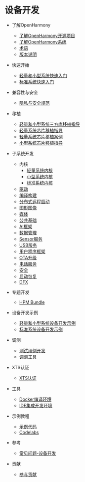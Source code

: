 # 设备开发

- 了解OpenHarmony
  - [了解OpenHarmony开源项目](../OpenHarmony-Overview_zh.md) 
  - [了解OpenHarmony系统](../readme ) 
  - [术语](glossary/glossary.md) 
  - [版本说明](../release-notes/Readme.md) 
- 快速开始
  - [轻量和小型系统快速入门](quick-start/quickstart-lite.md) 	
  - [标准系统快速入门](quick-start/quickstart-standard.md) 
- 兼容性与安全	 
  - [隐私与安全规范](security/Readme-CN.md)
- 移植
  - [轻量和小型系统三方库移植指导](porting/porting-thirdparty.md)
  - [轻量系统芯片移植指导](porting/porting-minichip.md)
  - [轻量系统芯片移植案例](porting/porting-minichip-cases.md)
  - [小型系统芯片移植指导](porting/porting-smallchip.md)	 	
- 子系统开发
  - 内核 
    - [轻量系统内核](kernel/kernel-mini.md)
    - [小型系统内核](kernel/kernel-small.md)
    - [标准系统内核](kernel/kernel-standard.md)
  - [驱动](driver/Readme-CN.md) 	
  - [编译构建](subsystems/subsys-build.md) 
  - [分布式远程启动](subsystems/subsys-remote-start.md)
  - [图形图像](subsystems/subsys-graphics.md)	
  -  [媒体](subsystems/subsys-multimedia.md)	
  -  [公共基础](subsystems/subsys-utils.md)	
  -  [AI框架](subsystems/subsys-aiframework.md)	
  - [数据管理](subsystems/subsys-data.md)
  - [Sensor服务](subsystems/subsys-sensor.md)
  - [USB服务](subsystems/subsys-usbservice.md)
  - [用户程序框架](subsystems/subsys-application-framework.md)	
  - [OTA升级](subsystems/subsys-ota-guide.md)
  - [电话服务](subsystems/subsys-tel.md)
  - [安全](subsystems/subsys-security.md)
  - [启动恢复](subsystems/subsys-boot.md)	
  - [DFX](subsystems/subsys-dfx.md)
- 专题开发
  - [HPM Bundle](bundles/Readme-CN.md) 	 	
- 设备开发示例	 
  -  [轻量和小型系统设备开发示例](guide/device-lite.md) 	
  - [标准系统设备开发示例](guide/device-lite.md) 
- 调测
  -  [测试用例开发](subsystems/subsys-testguide-test.md)	
  - [调测工具](subsystems/subsys-toolchain.md) 
- XTS认证	
  - [XTS认证](subsystems/subsys-xts-guide.md)	
- 工具
  - [Docker编译环境](get-code/gettools-acquire.md)
  - [IDE集成开发环境](get-code/gettools-ide.md)

- 示例教程	
  - [示例代码](https://gitee.com/openharmony/app_samples/blob/master/README_zh.md ) 
  - [Codelabs](https://gitee.com/openharmony/codelabs/blob/master/README.md)  
- 参考
  - [常见问题-设备开发](faqs/Readme-CN.md)
- 贡献
  - [参与贡献](../contribute/贡献文档.md) 